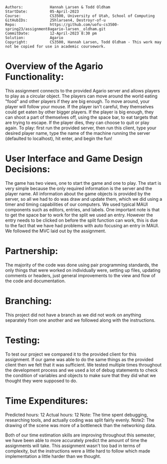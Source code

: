 ```
Authors:			Hannah Larsen & Todd Oldham
StartDate:			05-April-2023
Course:				CS3500, University of Utah, School of Computing
GitHubIDs:			25hlarsen4, Destroyr-of-u
Repo:				https://github.com/uofu-cs3500-spring23/assignment8agario-larsen__oldham.git
CommitDate:			12-April-2023 8:30 pm
Solution:			Agario
Copyright:			CS3500, Hannah Larsen, Todd Oldham - This work may not be copied for use in academic coursework.
```


# Overview of the Agario Functionality:

This assignment connects to the provided Agario server and allows players to play as a circular object.
The players can move around the world eating "food" and other players if they are big enough. To move around, your player
will follow your mouse.
If the player isn't careful, they themselves could get eaten by other bigger players. 
If the player is big enough, they can shoot a part of themselves off, using the space bar, to eat targets that are trying to escape. 
If the player dies, they can choose to quit or play again.
To play: first run the provided server, then run this client, type your desired player name, type the name of the machine running the
server (defaulted to localhost), hit enter, and begin the fun!

# User Interface and Game Design Decisions:

The game has two views, one to start the game and one to play. The start is very simple because the only required information is the
server and the player name. All information about the game objects is provided by the server, so all we had to do was draw and update them,
which we did using a timer and timing capabilities of our computers. We used typical MAUI components such as editors, entries, and labels. One
important note is that to get the space bar to work for the split we used an entry. However the entry needs to be clicked on before the split
function can work, this is due to the fact that we have had problems with auto focusing an entry in MAUI. We followed the MVC laid out by the
assignment.

# Partnership:

The majority of the code was done using pair programming standards, the only things that were worked on individually
were, setting up files, updating comments or headers, just general improvements to the view and flow of the code and
documentation.


# Branching:

This project did not have a branch as we did not work on anything separately from one another and we followed along with
the instructions.

# Testing:

To test our project we compared it to the provided client for this assignment. If our game was able to do the same things as the provided client
then we felt that it was sufficient. We tested multiple times throughout the development process and we used a lot of debug statements to check
the condition of variables and objects to make sure that they did what we thought they were supposed to do.

# Time Expenditures:

Predicted hours: 12	   Actual hours: 12
Note: The time spent debugging, researching tools, and actually coding was split fairly evenly.
Note2: The drawing of the scene was more of a bottleneck than the networking data.

Both of our time estimation skills are improving throughout this semester, we have been able to more accurately predict the amount of
time the assignments will take. This assignment wasn't too bad in terms of complexity, but the instructions were a little hard to
follow which made implementation a little harder than we thought.

